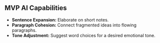 ## MVP AI Capabilities
- **Sentence Expansion:** Elaborate on short notes.
- **Paragraph Cohesion:** Connect fragmented ideas into flowing paragraphs.
- **Tone Adjustment:** Suggest word choices for a desired emotional tone.
